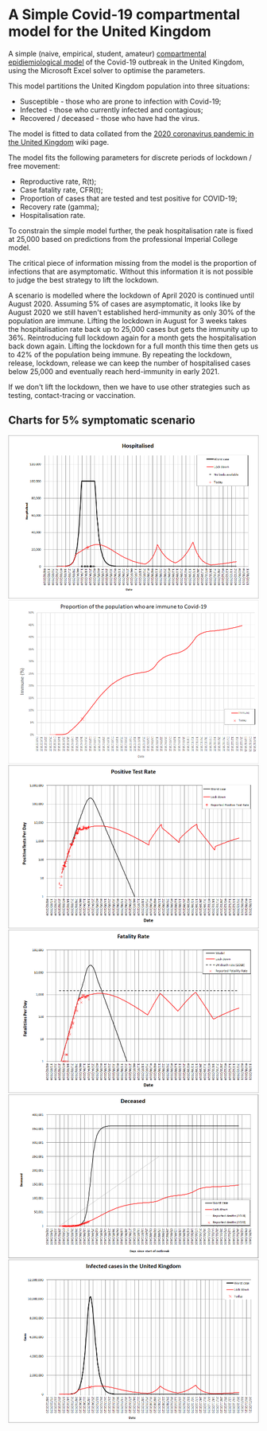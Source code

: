 # A Simple Covid-19 compartmental model for the United Kingdom
A simple (naive, empirical, student, amateur) [compartmental epidiemiological model](https://en.wikipedia.org/wiki/Compartmental_models_in_epidemiology) of the Covid-19 outbreak in the United Kingdom, using the Microsoft Excel solver to optimise the parameters.

This model partitions the United Kingdom population into three situations:
* Susceptible - those who are prone to infection with Covid-19;
* Infected - those who currently infected and contagious;
* Recovered / deceased - those who have had the virus.

The model is fitted to data collated from the [2020 coronavirus pandemic in the United Kingdom](https://en.wikipedia.org/wiki/2020_coronavirus_pandemic_in_the_United_Kingdom) wiki page.

The model fits the following parameters for discrete periods of lockdown / free movement:
* Reproductive rate, R(t);
* Case fatality rate, CFR(t);
* Proportion of cases that are tested and test positive for COVID-19;
* Recovery rate (gamma);
* Hospitalisation rate.

To constrain the simple model further, the peak hospitalisation rate is fixed at 25,000 based on predictions from the professional Imperial College model.

The critical piece of information missing from the model is the proportion of infections that are asymptomatic.  Without this information it is not possible to judge the best strategy to lift the lockdown.  

A scenario is modelled where the lockdown of April 2020 is continued until August 2020.  Assuming 5% of cases are asymptomatic, it looks like by August 2020 we still haven't established herd-immunity as only 30% of the population are immune.  Lifting the lockdown in August for 3 weeks takes the hospitalisation rate back up to 25,000 cases but gets the immunity up to 36%.   Reintroducing full lockdown again for a month gets the hospitalisation back down again.  Lifting the lockdown for a full month this time then gets us to 42% of the population being immune.  By repeating the lockdown, release, lockdown, release we can keep the number of hospitalised cases below 25,000 and eventually reach herd-immunity in early 2021.  

If we don't lift the lockdown, then we have to use other strategies such as testing, contact-tracing or vaccination.

## Charts for 5% symptomatic scenario
![Hospitalisation](Hospitalised.png?raw=true "Hospitalisation")
![Immune](Immune.png?raw=true "Immune")
![Positive Test Rate](PositiveTestRate.png?raw=true "Positive Test Rate")
![Fatality Rate](FatalityRate.png?raw=true "Fatality Rate")
![Deceased](Deceased.png?raw=true "Deceased")
![Infected](Infected.png?raw=true "Infected")


